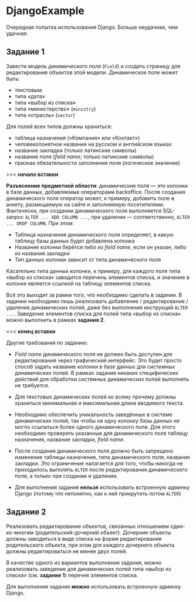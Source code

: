 # DjangoExample

Очередная попытка использования Django.  Больше неудачная, чем удачная.

## Задание 1

Завести модель *динамического поля* (`Field`) и создать страницу для редактирования объектов этой модели.  Динамическое поле может быть:

  * текстовым
  * типа «дата»
  * типа «выбор из списка»
  * типа «министерство» (`ministry`)
  * типа «отрасль» (`sector`)

Для полей всех типов должны храниться:

  * таблица назначения («Компания» или «Контакт»)
  * человекопонятное название на русском и английском языках
  * название закладки (только латинские символы)
  * название поля (*field name*; только латинские символы)
  * признак обязательности заполнения поля (логическое значение)

\>>> **начало вставки**

**Разъяснение предметной области**: динамические поля — это колонки в базе данных, добавляемые операторами backoffice.  После создания динамического поля оператор может, к примеру, добавить поле в анкету, размещаемую на сайте и заполняемую посетителями.  Фактически, при создании динамического поля выполняется SQL-запрос `ALTER ... ADD COLUMN ...`, при удалении — соответственно, `ALTER ... DROP COLUMN`.  При этом:

  * Таблица назначения динамического поля определяет, в какую таблицу базы данных будет добавлена колонка
  * Название колонки берётся либо из *field name*, если он указан, либо из названия закладки
  * Тип данных колонки зависит от типа динамического поля

Касательно типа данных колонки, к примеру, для каждого поля типа «выбор из списка» заводится перечень элементов списка, и значение в колонке является ссылкой на таблицу элементов списка.

Всё это выходит за рамки того, что необходимо сделать в задании.  В задании необходимо лишь реализовать добавление / редактирование / удаление динамических полей, даже без выполнения инструкций `ALTER ...`.  Заведение элементов списка для полей типа «выбор из списка» можно выполнить в рамках **задания 2**.

\<<< **конец вставки**

Другие требования по заданию:

  * *Field name* динамического поля не должен быть доступен для редактирования через графический интерфейс.  Это будет просто способ задать название колонки в базе данных для *системных* динамических полей.  В рамках задания никаких специфических действий для обработки системных динамических полей выполнять не требуется.

  * Для текстовых динамических полей ко всему прочему должны храниться минимальная и максимальная длина вводимого текста.

  * Необходимо обеспечить уникальность заведённых в системе динамических полей, так чтобы на одну колонку базы данных не могло ссылаться более одного динамического поля.  Для этого необходимо проверять указанные для динамического поля таблицу назначения, название закладки, *field name*.

  * После создания динамического поля должно быть запрещено изменение таблицы назначения, типа динамического поля, названия закладки.  Это ограничение налагается для того, чтобы никогда не приходилось выполять `ALTER` после редактирования динамического поля, а только при создании и удалении.

  * Для выполнения задания **нельзя** использовать встроенную админку Django (потому что непонятно, как к ней прикрутить потом `ALTER`)

## Задание 2

Реализовать редактирование объектов, связанных отношением один-ко-многим (родительский-дочерний объект).  Дочерние объекты должны заводиться в виде списка на форме редактирования родительского объекта, при этом для каждого дочернего объекта должны редактироваться не менее двух полей.

В качестве одного из вариантов выполнения задания, можно реализовать заведение для динамических полей типа «выбор из списка» (см. **задание 1**) перечня элементов списка.

Для выполнения задания **можно** использовать встроенную админку Django.
